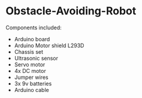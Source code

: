 # Obstacle-Avoiding-Robot
Components included:
- Arduino board
- Arduino Motor shield L293D
- Chassis set
- Ultrasonic sensor
- Servo motor
- 4x DC motor
- Jumper wires
- 3x 9v batteries
- Arduino cable
